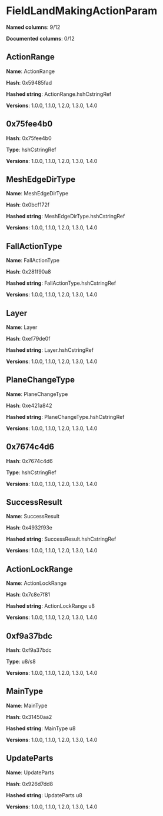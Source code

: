 # FieldLandMakingActionParam
**Named columns**: 9/12

**Documented columns**: 0/12

## ActionRange

**Name**: ActionRange

**Hash**: 0x59485fad

**Hashed string**: ActionRange.hshCstringRef

**Versions**: 1.0.0, 1.1.0, 1.2.0, 1.3.0, 1.4.0

## 0x75fee4b0

**Hash**: 0x75fee4b0

**Type**: hshCstringRef

**Versions**: 1.0.0, 1.1.0, 1.2.0, 1.3.0, 1.4.0

## MeshEdgeDirType

**Name**: MeshEdgeDirType

**Hash**: 0x0bcf172f

**Hashed string**: MeshEdgeDirType.hshCstringRef

**Versions**: 1.0.0, 1.1.0, 1.2.0, 1.3.0, 1.4.0

## FallActionType

**Name**: FallActionType

**Hash**: 0x281f90a8

**Hashed string**: FallActionType.hshCstringRef

**Versions**: 1.0.0, 1.1.0, 1.2.0, 1.3.0, 1.4.0

## Layer

**Name**: Layer

**Hash**: 0xef79de0f

**Hashed string**: Layer.hshCstringRef

**Versions**: 1.0.0, 1.1.0, 1.2.0, 1.3.0, 1.4.0

## PlaneChangeType

**Name**: PlaneChangeType

**Hash**: 0xe421a842

**Hashed string**: PlaneChangeType.hshCstringRef

**Versions**: 1.0.0, 1.1.0, 1.2.0, 1.3.0, 1.4.0

## 0x7674c4d6

**Hash**: 0x7674c4d6

**Type**: hshCstringRef

**Versions**: 1.0.0, 1.1.0, 1.2.0, 1.3.0, 1.4.0

## SuccessResult

**Name**: SuccessResult

**Hash**: 0x4932f93e

**Hashed string**: SuccessResult.hshCstringRef

**Versions**: 1.0.0, 1.1.0, 1.2.0, 1.3.0, 1.4.0

## ActionLockRange

**Name**: ActionLockRange

**Hash**: 0x7c8e7f81

**Hashed string**: ActionLockRange u8

**Versions**: 1.0.0, 1.1.0, 1.2.0, 1.3.0, 1.4.0

## 0xf9a37bdc

**Hash**: 0xf9a37bdc

**Type**: u8/s8

**Versions**: 1.0.0, 1.1.0, 1.2.0, 1.3.0, 1.4.0

## MainType

**Name**: MainType

**Hash**: 0x31450aa2

**Hashed string**: MainType u8

**Versions**: 1.0.0, 1.1.0, 1.2.0, 1.3.0, 1.4.0

## UpdateParts

**Name**: UpdateParts

**Hash**: 0x926d7dd8

**Hashed string**: UpdateParts u8

**Versions**: 1.0.0, 1.1.0, 1.2.0, 1.3.0, 1.4.0

